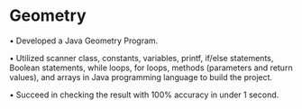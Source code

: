 # Geometry

• Developed a Java Geometry Program.

• Utilized scanner class, constants, variables, printf, if/else statements, Boolean statements, while loops, for loops, methods (parameters and return values), and arrays in Java programming language to build the project. 

• Succeed in checking the result with 100% accuracy in under 1 second.
